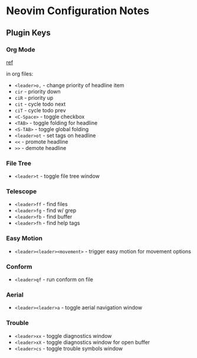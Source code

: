 # Neovim Configuration Notes

## Plugin Keys

### Org Mode
[ref](https://nvim-orgmode.github.io/configuration#mappings)

in org files:
* `<leader>o,` - change priority of headline item
* `cir` - priority down
* `ciR` - priority up
* `cit` - cycle todo next
* `ciT` - cycle todo prev
* `<C-Space>` - toggle checkbox
* `<TAB>` - toggle folding for headline
* `<S-TAB>` - toggle global folding
* `<leader>ot` - set tags on headline
* `<<` - promote headline
* `>>` - demote headline

### File Tree

* `<leader>t` - toggle file tree window

### Telescope
* `<leader>ff` - find files
* `<leader>fg` - find w/ grep
* `<leader>fb` - find buffer
* `<leader>fh` - find help tags

### Easy Motion
* `<leader><leader><movement>` - trigger easy motion for movement options

### Conform
* `<leader>qf` - run conform on file

### Aerial
* `<leader><leader>a` - toggle aerial navigation window

### Trouble
* `<leader>xx` - toggle diagnostics window
* `<leader>xX` - toggle diagnostics window for open buffer
* `<leader>cs` - toggle trouble symbols window

